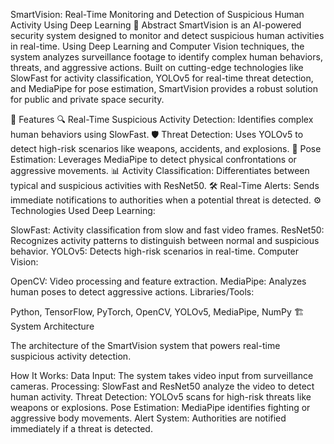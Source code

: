 SmartVision: Real-Time Monitoring and Detection of Suspicious Human Activity Using Deep Learning
📌 Abstract
SmartVision is an AI-powered security system designed to monitor and detect suspicious human activities in real-time. Using Deep Learning and Computer Vision techniques, the system analyzes surveillance footage to identify complex human behaviors, threats, and aggressive actions. Built on cutting-edge technologies like SlowFast for activity classification, YOLOv5 for real-time threat detection, and MediaPipe for pose estimation, SmartVision provides a robust solution for public and private space security.

🚀 Features
🔍 Real-Time Suspicious Activity Detection: Identifies complex human behaviors using SlowFast.
🛡 Threat Detection: Uses YOLOv5 to detect high-risk scenarios like weapons, accidents, and explosions.
💪 Pose Estimation: Leverages MediaPipe to detect physical confrontations or aggressive movements.
📊 Activity Classification: Differentiates between typical and suspicious activities with ResNet50.
🛠 Real-Time Alerts: Sends immediate notifications to authorities when a potential threat is detected.
⚙ Technologies Used
Deep Learning:

SlowFast: Activity classification from slow and fast video frames.
ResNet50: Recognizes activity patterns to distinguish between normal and suspicious behavior.
YOLOv5: Detects high-risk scenarios in real-time.
Computer Vision:

OpenCV: Video processing and feature extraction.
MediaPipe: Analyzes human poses to detect aggressive actions.
Libraries/Tools:

Python, TensorFlow, PyTorch, OpenCV, YOLOv5, MediaPipe, NumPy
🏗 System Architecture

The architecture of the SmartVision system that powers real-time suspicious activity detection.

How It Works:
Data Input: The system takes video input from surveillance cameras.
Processing: SlowFast and ResNet50 analyze the video to detect human activity.
Threat Detection: YOLOv5 scans for high-risk threats like weapons or explosions.
Pose Estimation: MediaPipe identifies fighting or aggressive body movements.
Alert System: Authorities are notified immediately if a threat is detected.

